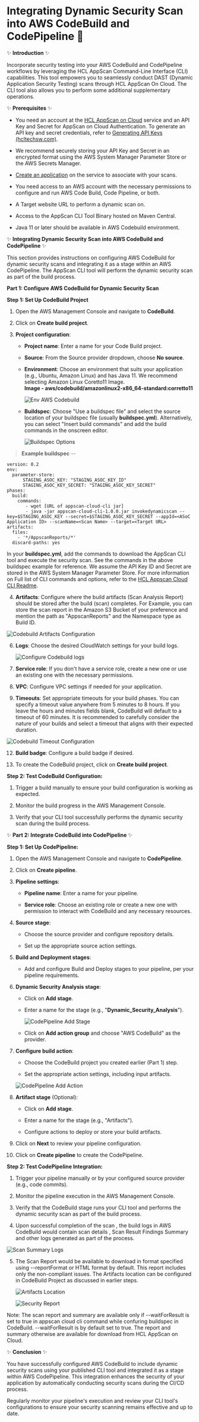 # Integrating Dynamic Security Scan into AWS CodeBuild and CodePipeline 🚀

✨ **Introduction** ✨

Incorporate security testing into your AWS CodeBuild and CodePipeline
workflows by leveraging the HCL AppScan Command-Line Interface (CLI)
capabilities. This tool empowers you to seamlessly conduct DAST (Dynamic
Application Security Testing) scans through HCL AppScan On Cloud. The
CLI tool also allows you to perform some additional supplementary
operations.

✨ **Prerequisites** ✨

-   You need an account at the [HCL AppScan on
    Cloud](https://cloud.appscan.com/AsoCUI/serviceui/home) service
    and an API Key and Secret for AppScan on Cloud Authentication. To
    generate an API key and secret credentials, refer to [Generating API
    Keys
    (hcltechsw.com)](https://help.hcltechsw.com/appscan/ASoC/appseccloud_generate_api_key_cm.html).

-   We recommend securely storing your API Key and Secret in an
    encrypted format using the AWS System Manager Parameter Store or the
    AWS Secrets Manager.

-   [Create an
    application](http://help.hcltechsw.com/appscan/ASoC/ent_create_application.html?query=create) on
    the service to associate with your scans.

-   You need access to an AWS account with the necessary permissions to
    configure and run AWS Code Build, Code Pipeline, or both.

-   A Target website URL to perform a dynamic scan on.

-   Access to the AppScan CLI Tool Binary hosted on Maven Central.

-   Java 11 or later should be available in AWS Codebuild environment.

✨ **Integrating Dynamic Security Scan into AWS CodeBuild and
CodePipeline** ✨

This section provides instructions on configuring AWS CodeBuild for
dynamic security scans and integrating it as a stage within an AWS
CodePipeline. The AppScan CLI tool will perform the dynamic security
scan as part of the build process.

**Part 1: Configure AWS CodeBuild for Dynamic Security Scan**

**Step 1: Set Up CodeBuild Project**

1.  Open the AWS Management Console and navigate to **CodeBuild**.

2.  Click on **Create build project**.

3.  **Project configuration**:

    -   **Project name**: Enter a name for your Code Build project.

    -   **Source**: From the Source provider dropdown, choose **No
        source**.

    -   **Environment**: Choose an environment that suits your
        application (e.g., Ubuntu, Amazon Linux) and has Java 11. We
        recommend selecting Amazon Linux Coretto11 Image.\
        **Image -
        aws/codebuild/amazonlinux2-x86_64-standard:corretto11**

        ![Env AWS Codebuild](https://github.com/HCL-TECH-SOFTWARE/appscan-cloud-cli/assets/141301853/a5698a0f-0130-4c1a-b5dd-d83afe21038c)


    -   **Buildspec**: Choose \"Use a buildspec file\" and select the
        source location of your buildspec file (usually
        **buildspec.yml**). Alternatively, you can select "Insert build
        commands" and add the build commands in the onscreen editor.

        ![Buildspec Options](https://github.com/HCL-TECH-SOFTWARE/appscan-cloud-cli/assets/141301853/53f4cded-dbdf-4c05-b753-5ff67f65f21f)

> **Example buildspec** --
~~~
version: 0.2
env:
  parameter-store:
      STAGING_ASOC_KEY: "STAGING_ASOC_KEY_ID"
      STAGING_ASOC_KEY_SECRET: "STAGING_ASOC_KEY_SECRET"
phases:
  build:
    commands:
       - wget [URL of appscan-cloud-cli jar]
       - java -jar appscan-cloud-cli-1.0.0.jar invokedynamicscan --key=$STAGING_ASOC_KEY --secret=$STAGING_ASOC_KEY_SECRET --appId=<ASoC Application ID> --scanName=<Scan Name> --target=<Target URL>
artifacts:
  files:
    - '*/AppscanReports/*'
  discard-paths: yes

~~~
In your **buildspec.yml**, add the commands to download the AppScan CLI
tool and execute the security scan. See the commands in the above
buildspec example for reference. We assume the API Key ID and Secret are
stored in the AWS System Manager Parameter Store. For more information
on Full list of CLI commands and options, refer to the [HCL Appscan Cloud CLI Readme](https://github.com/HCL-TECH-SOFTWARE/appscan-cloud-cli).

4.  **Artifacts**: Configure where the build artifacts (Scan Analysis
    Report) should be stored after the build (scan) completes. For
    Example, you can store the scan report in the Amazon S3 Bucket of
    your preference and mention the path as "AppscanReports" and the
    Namespace type as Build ID.
    
![Codebuild Artifacts Configuration](https://github.com/HCL-TECH-SOFTWARE/appscan-cloud-cli/assets/141301853/6d81d975-58b6-45fc-9463-ee3c41a9e115)


6.  **Logs**: Choose the desired CloudWatch settings for your build
    logs.

    ![Configure Codebuild logs](https://github.com/HCL-TECH-SOFTWARE/appscan-cloud-cli/assets/141301853/b3792a73-efb1-4223-8c6c-2ee224cc6760)


8.  **Service role**: If you don\'t have a service role, create a new
    one or use an existing one with the necessary permissions.

9.  **VPC**: Configure VPC settings if needed for your application.

10.  **Timeouts**: Set appropriate timeouts for your build phases. You can specify a timeout value anywhere from 5 minutes to 8 hours.
     If you leave the hours and minutes fields blank, CodeBuild will default to a timeout of 60 minutes.
     It is recommended to carefully consider the nature of your builds and select a timeout that aligns with their expected duration.

 ![Codebuild Timeout Configuration](https://github.com/HCL-TECH-SOFTWARE/appscan-cloud-cli/assets/141301853/71288185-4710-451c-a4cb-b85a2bd5f079)


12.  **Build badge**: Configure a build badge if desired.

13. To create the CodeBuild project, click on **Create build project**.

**Step 2: Test CodeBuild Configuration:**

1.  Trigger a build manually to ensure your build configuration is
    working as expected.

2.  Monitor the build progress in the AWS Management Console.

3.  Verify that your CLI tool successfully performs the dynamic security
    scan during the build process.

✨ **Part 2: Integrate CodeBuild into CodePipeline** ✨

**Step 1: Set Up CodePipeline:**

1.  Open the AWS Management Console and navigate to **CodePipeline**.

2.  Click on **Create pipeline**.

3.  **Pipeline settings**:

    -   **Pipeline name**: Enter a name for your pipeline.

    -   **Service role**: Choose an existing role or create a new one
        with permission to interact with CodeBuild and any necessary
        resources.

4.  **Source stage**:

    -   Choose the source provider and configure repository details.

    -   Set up the appropriate source action settings.

5.  **Build and Deployment stages**:

    -   Add and configure Build and Deploy stages to your pipeline, per
        your pipeline requirements.

6.  **Dynamic Security Analysis stage**:

    -   Click on **Add stage**.

    -   Enter a name for the stage (e.g.,
        \"**Dynamic_Security_Analysis**\").

         ![CodePipeline Add Stage](https://github.com/HCL-TECH-SOFTWARE/appscan-cloud-cli/assets/141301853/978b1c07-12b7-40d2-bd1b-0c6007078c88)

    -   Click on **Add action group** and choose \"AWS CodeBuild\" as
        the provider.

  
7.  **Configure build action**:

    -   Choose the CodeBuild project you created earlier (Part 1) step.

    -   Set the appropriate action settings, including input artifacts.
  
      ![CodePipeline Add Action](https://github.com/HCL-TECH-SOFTWARE/appscan-cloud-cli/assets/141301853/a8c63452-87bb-4041-b847-d0045d215d9b)


8.  **Artifact stage** (Optional):

    -   Click on **Add stage**.

    -   Enter a name for the stage (e.g., \"Artifacts\").

    -   Configure actions to deploy or store your build artifacts.

9.  Click on **Next** to review your pipeline configuration.

10. Click on **Create pipeline** to create the CodePipeline.

**Step 2: Test CodePipeline Integration:**

1.  Trigger your pipeline manually or by your configured source provider
    (e.g., code commits).

2.  Monitor the pipeline execution in the AWS Management Console.

3.  Verify that the CodeBuild stage runs your CLI tool and performs the
    dynamic security scan as part of the build process.
    
4. Upon successful completion of the scan , the build logs in AWS CodeBuild would contain scan details ,
   Scan Result Findings Summary and other logs generated as part of the process.
    
![Scan Summary Logs](https://github.com/HCL-TECH-SOFTWARE/appscan-cloud-cli/assets/141301853/319256dd-8ba7-4f6c-8367-cf32d06ff8d1)

5. The Scan Report would be available to download in format specified using --reportFormat or HTML format by default. This report includes only the non-compliant issues.
   The Artifacts location can be configured in CodeBuild Project as discussed in earlier steps.
   
    ![Artifacts Location](https://github.com/HCL-TECH-SOFTWARE/appscan-cloud-cli/assets/141301853/91879e11-278c-4f02-8863-ded178987a2f)

   ![Security Report](https://github.com/HCL-TECH-SOFTWARE/appscan-cloud-cli/assets/141301853/3f2c3a76-9525-41d2-a87f-4428794de869)

Note: The scan report and summary are available only if --waitForResult is set to true in appscan cloud cli command while confuring buildspec in CodeBuild. --waitForResult is by default set to true.
The report and summary otherwise are available for download from HCL AppScan on Cloud.
   
✨ **Conclusion** ✨

You have successfully configured AWS CodeBuild to include dynamic
security scans using your published CLI tool and integrated it as a
stage within AWS CodePipeline. This integration enhances the security of
your application by automatically conducting security scans during the
CI/CD process.

Regularly monitor your pipeline\'s execution and review your CLI tool\'s
configurations to ensure your security scanning remains effective and up
to date.
